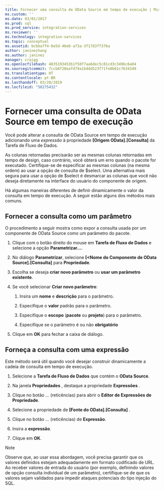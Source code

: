 ```yaml
---
title: Fornecer uma consulta de OData Source em tempo de execução | Microsoft Docs
ms.custom: ''
ms.date: 03/01/2017
ms.prod: sql
ms.prod_service: integration-services
ms.reviewer: ''
ms.technology: integration-services
ms.topic: conceptual
ms.assetid: bcbba7f4-6e5d-46e6-a73a-3f17d3ff376a
author: janinezhang
ms.author: janinez
manager: craigg
ms.openlocfilehash: 4835193453b1f58f7aa6dec5c81cd3c349bc6a04
ms.sourcegitcommit: 7ccb8f28eafd79a1bddd523f71fe8b61c7634349
ms.translationtype: HT
ms.contentlocale: pt-BR
ms.lasthandoff: 03/20/2019
ms.locfileid: "58275432"
---
```

# <a name="provide-an-odata-source-query-at-runtime"></a>Fornecer uma consulta de OData Source em tempo de execução
 Você pode alterar a consulta de OData Source em tempo de execução adicionando uma *expressão* à propriedade **[Origem OData].[Consulta]** da Tarefa de Fluxo de Dados.  
  
 As colunas retornadas precisarão ser as mesmas colunas retornadas em tempo de design, caso contrário, você obterá um erro quando o pacote for executado. Certifique-se de especificar as mesmas colunas (na mesma ordem) ao usar a opção de consulta de $select. Uma alternativa mais segura para usar a opção de $select é desmarcar as colunas que você não deseja diretamente na interface do usuário do componente de origem.  
  
 Há algumas maneiras diferentes de definir dinamicamente o valor da consulta em tempo de execução. A seguir estão alguns dos métodos mais comuns.  
  
## <a name="provide-the-query-as-a-parameter"></a>Fornecer a consulta como um parâmetro  
 O procedimento a seguir mostra como expor a consulta usada por um componente de OData Source como um parâmetro do pacote.  
  
1.  Clique com o botão direito do mouse em **Tarefa de Fluxo de Dados** e selecione a opção **Parametrizar...**.  
  
2.  No diálogo **Parametrizar**, selecione **[\<Nome do Componente de OData Source].[Consulta]** para **Propriedade**.  
  
3.  Escolha se deseja **criar novo parâmetro** ou **usar um parâmetro existente**.  
  
4.  Se você selecionar **Criar novo parâmetro**:  
  
    1.  Insira um **nome** e **descrição** para o parâmetro.  
  
    2.  Especifique o **valor** padrão para o parâmetro.  
  
    3.  Especifique o **escopo** (**pacote** ou **projeto**) para o parâmetro.  
  
    4.  Especifique se o parâmetro é ou não **obrigatório**  
  
5.  Clique em **OK** para fechar a caixa de diálogo.  
  
## <a name="provide-the-query-with-an-expression"></a>Forneça a consulta com uma expressão
 Este método será útil quando você desejar construir dinamicamente a cadeia de consulta em tempo de execução.
  
1.  Selecione a **Tarefa de Fluxo de Dados** que contém o **OData Source**.  
  
2.  Na janela **Propriedades** , destaque a propriedade **Expressões** .  
  
3.  Clique no botão ... (reticências) para abrir o **Editor de Expressões de Propriedade**.  
  
4.  Selecione a propriedade de **[Fonte do OData].[Consulta]** .  
  
5.  Clique no botão ... (reticências) de **Expressão**.  
  
6.  Insira a **expressão**.  
  
7.  Clique em **OK**.  
  
> [!NOTE]  
> Observe que, ao usar essa abordagem, você precisa garantir que os valores definidos estejam adequadamente em formato codificado de URL. Ao receber valores de entrada do usuário (por exemplo, definindo valores de opção consulta individual de um parâmetro), certifique-se de que os valores sejam validados para impedir ataques potenciais do tipo injeção do SQL.  
  
  
